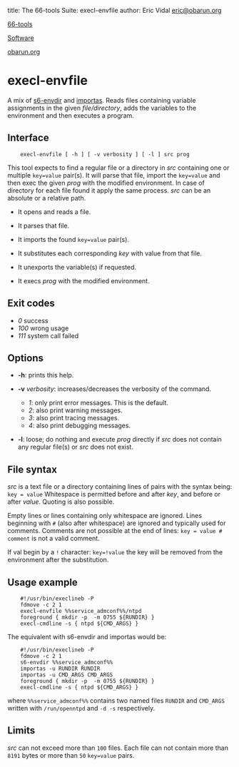 title: The 66-tools Suite: execl-envfile
author: Eric Vidal <eric@obarun.org>

[66-tools](index.html)

[Software](https://web.obarun.org/software)

[obarun.org](https://web.obarun.org)

# execl-envfile

A mix of [s6-envdir](https://skarnet.org/software/s6/s6-envdir.html) and [importas](https://skarnet.org/software/execline/importas.html). Reads files containing variable assignments in the given *file/directory*, adds the variables to the environment and then executes a program.

## Interface

```
    execl-envfile [ -h ] [ -v verbosity ] [ -l ] src prog
```
This tool expects to find a regular file or a directory in *src* containing one or multiple `key=value` pair(s). It will parse that file, import the `key=value` and then exec the given *prog* with the modified environment. In case of directory for each file found it apply the same process. *src* can be an absolute or a relative path.

- It opens and reads a file.

- It parses that file.

- It imports the found `key=value` pair(s).

- It substitutes each corresponding *key* with value from that file.

- It unexports the variable(s) if requested.

- It execs *prog* with the modified environment.


## Exit codes

- *0* success
- *100* wrong usage
- *111* system call failed

## Options

- **-h**: prints this help.

- **-v** *verbosity*: increases/decreases the verbosity of the command.
    * *1*: only print error messages. This is the default.
    * *2*: also print warning messages.
    * *3*: also print tracing messages.
    * *4*: also print debugging messages.

- **-l**: loose; do nothing and execute *prog* directly if *src* does not contain any regular file(s) or *src* does not exist.

## File syntax

*src* is a text file or a directory containing lines of pairs with the syntax being: `key = value`
Whitespace is permitted before and after *key*, and before or after *value*. Quoting is also possible.

Empty lines or lines containing only whitespace are ignored. Lines beginning with `#` (also after whitespace) are ignored and typically used for comments. Comments are not possible at the end of lines: `key = value # comment` is not a valid comment.

If val begin by a `!` character: `key=!value` the key will be removed from the environment after the substitution.

## Usage example

```
    #!/usr/bin/execlineb -P
    fdmove -c 2 1
    execl-envfile %%service_admconf%%/ntpd
    foreground { mkdir -p  -m 0755 ${RUNDIR} }
    execl-cmdline -s { ntpd ${CMD_ARGS} }

```

The equivalent with s6-envdir and importas would be:

```
    #!/usr/bin/execlineb -P
    fdmove -c 2 1
    s6-envdir %%service_admconf%%
    importas -u RUNDIR RUNDIR
    importas -u CMD_ARGS CMD_ARGS
    foreground { mkdir -p  -m 0755 ${RUNDIR} }
    execl-cmdline -s { ntpd ${CMD_ARGS} }
```

where `%%service_admconf%%` contains two named files `RUNDIR` and `CMD_ARGS` written with `/run/openntpd` and `-d -s` respectively.

## Limits

*src* can not exceed more than `100` files. Each file can not contain more than `8191` bytes or more than `50` `key=value` pairs.
